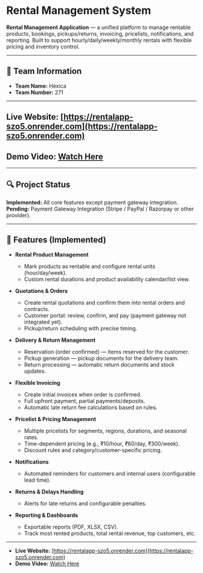 # Rental Management System

**Rental Management Application** — a unified platform to manage rentable products, bookings, pickups/returns, invoicing, pricelists, notifications, and reporting. Built to support hourly/daily/weekly/monthly rentals with flexible pricing and inventory control.

---

## 👥 Team Information
- **Team Name:** Hexica  
- **Team Number:** 271  
---
## Live Website: [https://rentalapp-szo5.onrender.com](https://rentalapp-szo5.onrender.com)  
## Demo Video: [Watch Here](https://drive.google.com/file/d/1RpPwc7CMNSixq5kNpv3_TUlG950gl3DR/view?usp=sharing)  

---

## 🔍 Project Status
**Implemented:** All core features except payment gateway integration.  
**Pending:** Payment Gateway Integration (Stripe / PayPal / Razorpay or other provider).

---

## 🚀 Features (Implemented)

- **Rental Product Management**
  - Mark products as rentable and configure rental units (hour/day/week).
  - Custom rental durations and product availability calendar/list view.

- **Quotations & Orders**
  - Create rental quotations and confirm them into rental orders and contracts.
  - Customer portal: review, confirm, and pay (payment gateway not integrated yet).
  - Pickup/return scheduling with precise timing.

- **Delivery & Return Management**
  - Reservation (order confirmed) — items reserved for the customer.
  - Pickup generation — pickup documents for the delivery team.
  - Return processing — automatic return documents and stock updates.

- **Flexible Invoicing**
  - Create initial invoices when order is confirmed.
  - Full upfront payment, partial payments/deposits.
  - Automatic late return fee calculations based on rules.

- **Pricelist & Pricing Management**
  - Multiple pricelists for segments, regions, durations, and seasonal rates.
  - Time-dependent pricing (e.g., ₹10/hour, ₹60/day, ₹300/week).
  - Discount rules and category/customer-specific pricing.

- **Notifications**
  - Automated reminders for customers and internal users (configurable lead time).

- **Returns & Delays Handling**
  - Alerts for late returns and configurable penalties.

- **Reporting & Dashboards**
  - Exportable reports (PDF, XLSX, CSV).
  - Track most rented products, total rental revenue, top customers, etc.

---

- **Live Website:** [https://rentalapp-szo5.onrender.com](https://rentalapp-szo5.onrender.com)  
- **Demo Video:** [Watch Here](https://drive.google.com/file/d/1RpPwc7CMNSixq5kNpv3_TUlG950gl3DR/view?usp=sharing)  


